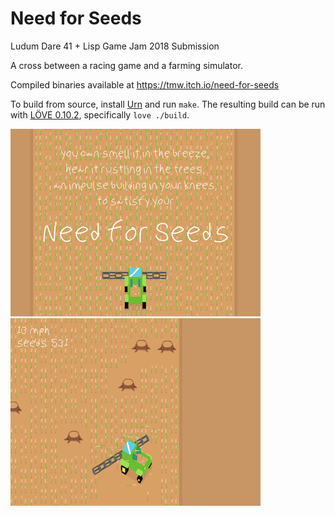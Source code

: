 # Need for Seeds

Ludum Dare 41 + Lisp Game Jam 2018 Submission

A cross between a racing game and a farming simulator.

Compiled binaries available at https://tmw.itch.io/need-for-seeds

To build from source, install [Urn](https://github.com/SquidDev/urn) and run `make`. The resulting build can be run with [LÖVE 0.10.2](https://love2d.org), specifically `love ./build`.

![](screen-1.png)
![](screen-2.png)

